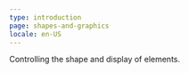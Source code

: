 ```yaml
---
type: introduction
page: shapes-and-graphics
locale: en-US
---
```

Controlling the shape and display of elements.

